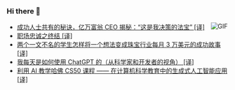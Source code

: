 ### Hi there 👋
<img align="right" alt="GIF" src="https://raw.githubusercontent.com/JoeyBling/JoeyBling/master/pic/pusheencode.gif" />
<!--
**alloevil/alloevil** is a ✨ _special_ ✨ repository because its `README.md` (this file) appears on your GitHub profile.

Here are some ideas to get you started:

- 🔭 I’m currently working on ...
- 🌱 I’m currently learning ...
- 👯 I’m looking to collaborate on ...
- 🤔 I’m looking for help with ...
- 💬 Ask me about ...
- 📫 How to reach me: ...
- 😄 Pronouns: ...
- ⚡ Fun fact: ...
-->

- 🔭 I’m currently working on ...
- 🌱 I’m currently learning ...
- 👯 I’m looking to collaborate on ...
- 🤔 I’m looking for help with ...
- 💬 Ask me about ...
- 📫 How to reach me: ...
- 😄 Pronouns: ...
- ⭐ You may like [webkettle](https://github.com/JoeyBling/webkettle) 、[hexo-theme-yilia-plus](https://github.com/JoeyBling/hexo-theme-yilia-plus) 、or [bootplus](https://github.com/JoeyBling/bootplus)
- ⚡ Fun fact: ...
  
+ ![sumy7](https://komarev.com/ghpvc/?username=alloevil)

![Anurag's GitHub stats](https://github-readme-stats.vercel.app/api?username=alloevil&show_icons=true&bg_color=00000000)

<picture align="center">
  <source media="(prefers-color-scheme: dark)" srcset="https://raw.githubusercontent.com/DevJayson/DevJayson/output/github-contribution-grid-snake-dark.svg">
  <source media="(prefers-color-scheme: light)" srcset="https://raw.githubusercontent.com/DevJayson/DevJayson/output/github-contribution-grid-snake.svg">
  <img alt="github contribution grid snake animation" src="https://raw.githubusercontent.com/DevJayson/DevJayson/output/github-contribution-grid-snake.svg">
</picture>

📕 &nbsp;**Latest Blog Posts**
<!-- BLOG-POST-LIST:START -->
- [成功人士共有的秘诀，亿万富翁 CEO 揭秘：“这是我决策的法宝” [译]](https://baoyu.io/translations/leadership/billionaire-ceo-successful-people-share-pattern-recognition-skill)
- [职场忠诚之终结 [译]](https://baoyu.io/translations/career/loyalty-employee-employer-job-security-broken-work-companies-bosses)
- [两个一文不名的学生怎样将一个想法变成珠宝行业每月 3 万美元的成功故事 [译]](https://baoyu.io/translations/startup/how-2-broke-students-went-from-an-idea-to-30k-month-in-the-jewelry-industry)
- [我每天是如何使用 ChatGPT 的（从科学家和开发者的视角） [译]](https://baoyu.io/translations/ai/how-i-use-chatgpt-daily-scientist-coder-perspective)
- [利用 AI 教学哈佛 CS50 课程 —— 在计算机科学教育中的生成式人工智能应用 [译]](https://baoyu.io/translations/ai/teaching-cs50-with-ai)
<!-- BLOG-POST-LIST:END -->
